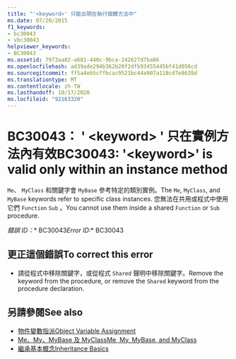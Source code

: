 ```yaml
---
title: "'<keyword>' 只能出現在執行個體方法中"
ms.date: 07/20/2015
f1_keywords:
- bc30043
- vbc30043
helpviewer_keywords:
- BC30043
ms.assetid: 7973aa82-a681-440c-9bca-242627d7ba86
ms.openlocfilehash: ad39ade294b362b20f2dfb93455445bf41d056cd
ms.sourcegitcommit: ff5a4eb5cffbcac9521bc44a907a118cd7e8638d
ms.translationtype: MT
ms.contentlocale: zh-TW
ms.lasthandoff: 10/17/2020
ms.locfileid: "92163320"
---
```

# <a name="bc30043-keyword-is-valid-only-within-an-instance-method"></a><span data-ttu-id="fedeb-102">BC30043： ' \<keyword> ' 只在實例方法內有效</span><span class="sxs-lookup"><span data-stu-id="fedeb-102">BC30043: '\<keyword>' is valid only within an instance method</span></span>

<span data-ttu-id="fedeb-103">`Me`、 `MyClass` 和關鍵字會 `MyBase` 參考特定的類別實例。</span><span class="sxs-lookup"><span data-stu-id="fedeb-103">The `Me`, `MyClass`, and `MyBase` keywords refer to specific class instances.</span></span> <span data-ttu-id="fedeb-104">您無法在共用或程式中使用它們 `Function` `Sub` 。</span><span class="sxs-lookup"><span data-stu-id="fedeb-104">You cannot use them inside a shared `Function` or `Sub` procedure.</span></span>

<span data-ttu-id="fedeb-105">*錯誤 ID：*\* BC30043</span><span class="sxs-lookup"><span data-stu-id="fedeb-105">*Error ID:*\* BC30043</span></span>

## <a name="to-correct-this-error"></a><span data-ttu-id="fedeb-106">更正這個錯誤</span><span class="sxs-lookup"><span data-stu-id="fedeb-106">To correct this error</span></span>

- <span data-ttu-id="fedeb-107">請從程式中移除關鍵字，或從程式 `Shared` 聲明中移除關鍵字。</span><span class="sxs-lookup"><span data-stu-id="fedeb-107">Remove the keyword from the procedure, or remove the `Shared` keyword from the procedure declaration.</span></span>

## <a name="see-also"></a><span data-ttu-id="fedeb-108">另請參閱</span><span class="sxs-lookup"><span data-stu-id="fedeb-108">See also</span></span>

- [<span data-ttu-id="fedeb-109">物件變數指派</span><span class="sxs-lookup"><span data-stu-id="fedeb-109">Object Variable Assignment</span></span>](../../programming-guide/language-features/variables/object-variable-assignment.md)
- [<span data-ttu-id="fedeb-110">Me、My、MyBase 及 MyClass</span><span class="sxs-lookup"><span data-stu-id="fedeb-110">Me, My, MyBase, and MyClass</span></span>](../../programming-guide/program-structure/me-my-mybase-and-myclass.md)
- [<span data-ttu-id="fedeb-111">繼承基本概念</span><span class="sxs-lookup"><span data-stu-id="fedeb-111">Inheritance Basics</span></span>](../../programming-guide/language-features/objects-and-classes/inheritance-basics.md)
